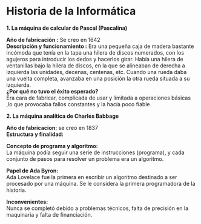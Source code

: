 #  Historia de la Informática

**1. La máquina de calcular de Pascal (Pascalina)**

**Año de fabricación :** Se creo en 1642  
**Descripción y funcionamiento :** 
Era una pequeña caja de madera bastante incómoda que tenía en la tapa una hilera de discos numerados, con los agujeros para introducir los dedos y hacerlos girar. Había una hilera de ventanillas bajo la hilera de discos, en la que se alineaban de derecha a izquierda las unidades, decenas, centenas, etc.
Cuando una rueda daba una vuelta completa, avanzaba en una posición la otra rueda situada a su izquierda.  
**¿Por qué no tuvo el éxito esperado?**  
Era cara de fabricar, complicada de usar y limitada a operaciones básicas ,lo que provocaba fallos constantes y la hacía poco fiable




**2. La máquina analítica de Charles Babbage**

**Año de fabricacion:** se creo en 1837  
**Estructura y finalidad:**  


**Concepto de programa y algoritmo:**  
La máquina podía seguir una serie de instrucciones (programa), y cada conjunto de pasos para resolver un problema era un algoritmo.

**Papel de Ada Byron:**  
Ada Lovelace fue la primera en escribir un algoritmo destinado a ser procesado por una máquina. Se le considera la primera programadora de la historia.

**Inconvenientes:**  
Nunca se completó debido a problemas técnicos, falta de precisión en la maquinaria y falta de financiación.

